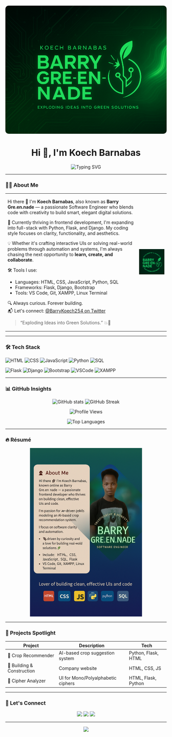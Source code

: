 <!-- Profile Banner -->
<p align="center">
  <img src="banners.png" alt="Banner" style="width: 100%; height: 400px; object-fit: cover; border-radius: 10px;" />
</p>

<h1 align="center">Hi 👋, I'm Koech Barnabas</h1>

<p align="center">
  <img src="https://readme-typing-svg.demolab.com?font=Fira+Code&size=24&duration=2000&pause=1000&color=8B0000&center=true&vCenter=true&width=600&lines=Software+Engineer+%F0%9F%94%A5;Frontend+Developer+%F0%9F%92%BB;Building+Real-World+Projects+%F0%9F%9A%80;Python+%26+Flask+and+Django+for+Backend+%F0%9F%94%A5;Passionate+About+UI%2FUX+%26+Clean+Code;Turning+Ideas+into+Green+Solutions+%F0%9F%8C%B1" alt="Typing SVG" />
</p>

---

### 🧑‍💻 About Me

<table>
<tr>
<td>

Hi there 👋 I'm **Koech Barnabas**, also known as **Barry Gre.en.nade** — a passionate Software Engineer who blends code with creativity to build smart, elegant digital solutions.

🌿 Currently thriving in frontend development, I'm expanding into full-stack with Python, Flask, and Django. My coding style focuses on clarity, functionality, and aesthetics.

💡 Whether it's crafting interactive UIs or solving real-world problems through automation and systems, I'm always chasing the next opportunity to **learn, create, and collaborate**.

🛠️ Tools I use:
- Languages: HTML, CSS, JavaScript, Python, SQL
- Frameworks: Flask, Django, Bootstrap
- Tools: VS Code, Git, XAMPP, Linux Terminal

🔍 Always curious. Forever building.  
📬 Let's connect: [@BarryKoech254 on Twitter](https://twitter.com/BarryKoech254)

> “Exploding Ideas into Green Solutions.” 💥🌱

</td>
<td align="center">
  <img src="BarryLogo.png" width="300px" alt="Barry Gre.en.nade Logo" />
</td>
</tr>
</table>

---

### 🛠️ Tech Stack

![HTML](https://img.shields.io/badge/-HTML5-E34F26?logo=html5&logoColor=white&style=for-the-badge)
![CSS](https://img.shields.io/badge/-CSS3-1572B6?logo=css3&logoColor=white&style=for-the-badge)
![JavaScript](https://img.shields.io/badge/-JavaScript-F7DF1E?logo=javascript&logoColor=black&style=for-the-badge)
![Python](https://img.shields.io/badge/-Python-3776AB?logo=python&logoColor=white&style=for-the-badge)
![SQL](https://img.shields.io/badge/-SQL-4479A1?logo=mysql&logoColor=white&style=for-the-badge)

![Flask](https://img.shields.io/badge/-Flask-000000?logo=flask&logoColor=white&style=for-the-badge)
![Django](https://img.shields.io/badge/-Django-092E20?logo=django&logoColor=white&style=for-the-badge)
![Bootstrap](https://img.shields.io/badge/-Bootstrap-7952B3?logo=bootstrap&logoColor=white&style=for-the-badge)
![VSCode](https://img.shields.io/badge/-VSCode-007ACC?logo=visual-studio-code&logoColor=white&style=for-the-badge)
![XAMPP](https://img.shields.io/badge/-XAMPP-FB7A24?logo=xampp&logoColor=white&style=for-the-badge)

---

### 📊 GitHub Insights

<p align="center">
  <img src="https://github-readme-stats.vercel.app/api?username=Barry-Koech254&show_icons=true&theme=radical" alt="GitHub stats" />
  <img src="https://github-readme-streak-stats.herokuapp.com/?user=Barry-Koech254&theme=radical" alt="GitHub Streak" />
</p>

<p align="center">
  <img src="https://komarev.com/ghpvc/?username=Barry-Koech254&label=Profile+Views&color=red&style=flat" alt="Profile Views" />
</p>

<p align="center">
  <img src="https://github-readme-stats.vercel.app/api/top-langs/?username=Barry-Koech254&layout=compact&theme=radical&langs_count=6" alt="Top Languages" />
</p>



---

### 🔥 Résumé 

<p align="center">
  <img src="barry.png" width="350px" alt="Barry Gre.en.nade Logo" />
</p>

---

### 🌟 Projects Spotlight

| Project | Description | Tech |
|--------|-------------|------|
| 🌱 Crop Recommender | AI-based crop suggestion system | Python, Flask, HTML |
| 📲 Building & Construction | Company website | HTML, CSS, JS |
| 🔐 Cipher Analyzer | UI for Mono/Polyalphabetic ciphers | HTML, Flask, Python |

---

### 🔗 Let's Connect

<p align="center">
  <a href="https://twitter.com/BarryKoech254" target="_blank"><img src="https://img.shields.io/badge/-Twitter-1DA1F2?logo=twitter&logoColor=white&style=for-the-badge"></a>
  <a href="https://github.com/Barry-Koech254" target="_blank"><img src="https://img.shields.io/badge/-GitHub-181717?logo=github&logoColor=white&style=for-the-badge"></a>
  <a href="mailto:your.barrykoech254@gmail.com" target="_blank"><img src="https://img.shields.io/badge/-Email-D14836?logo=gmail&logoColor=white&style=for-the-badge"></a>
</p>

---

<!-- Footer -->
<p align="center">
  <img src="https://capsule-render.vercel.app/api?type=waving&color=gradient&height=100&section=footer"/>
</p>
